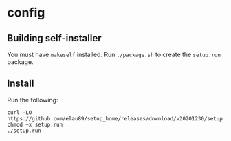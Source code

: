# config

## Building self-installer
You must have `makeself` installed.  Run `./package.sh` to create the
`setup.run` package.

## Install
Run the following:

    curl -LO https://github.com/elau89/setup_home/releases/download/v20201230/setup.run
    chmod +x setup.run
    ./setup.run
